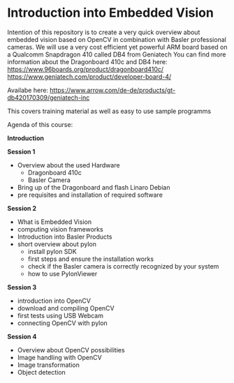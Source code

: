 # Introduction into Embedded Vision

Intention of this repository is to create a very quick overview about embedded vision based on OpenCV in combination with Basler professional cameras.
We will use a very cost efficient yet powerful ARM board based on a Qualcomm Snapdragon 410 called DB4 from Geniatech
You can find more information about the Dragonboard 410c and DB4 here:
https://www.96boards.org/product/dragonboard410c/
https://www.geniatech.com/product/developer-board-4/

Availabe here:
https://www.arrow.com/de-de/products/gt-db420170309/geniatech-inc

This covers training material as well as easy to use sample programms

Agenda of this course:

**Introduction**

**Session 1**
- Overview about the used Hardware
	- Dragonboard 410c
	- Basler Camera
- Bring up of the Dragonboard and flash Linaro Debian
- pre requisites and installation of required software

**Session 2**
- What is Embedded Vision
- computing vision frameworks
- Introduction into Basler Products
- short overview about pylon
	- install pylon SDK
	- first steps and ensure the installation works
	- check if the Basler camera is correctly recognized by your system
	- how to use PylonViewer
	
**Session 3**	
- introduction into OpenCV
- download and compiling OpenCV
- first tests using USB Webcam
- connecting OpenCV with pylon

**Session 4**
- Overview about OpenCV possibilities
- Image handling with OpenCV
- Image transformation
- Object detection

